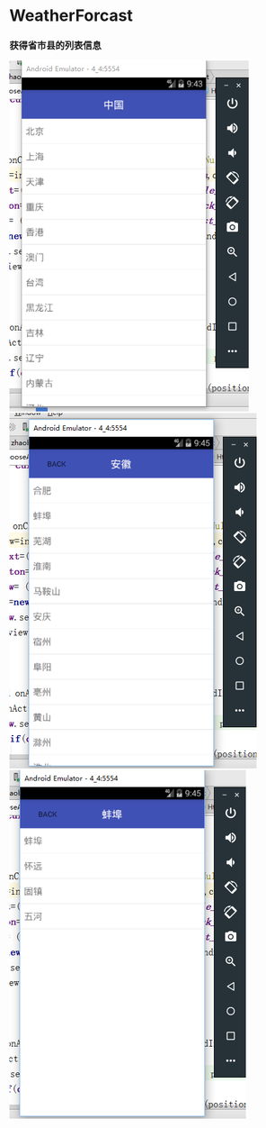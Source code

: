 # WeatherForcast
### 获得省市县的列表信息
![image](https://github.com/changesbc/WeatherForcast/raw/master/Images/1.PNG)
![image](https://github.com/changesbc/WeatherForcast/raw/master/Images/2.PNG)
![image](https://github.com/changesbc/WeatherForcast/raw/master/Images/3.PNG)
